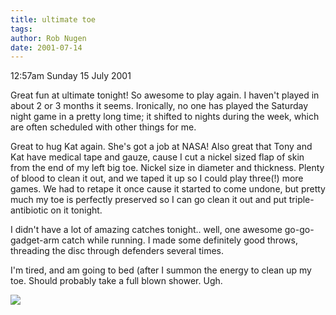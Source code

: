 ```yaml
---
title: ultimate toe
tags: 
author: Rob Nugen
date: 2001-07-14
---
```


<p class=date>12:57am Sunday 15 July 2001</p>

<p>Great fun at ultimate tonight!  So awesome to play
again.  I haven't played in about 2 or 3 months it
seems.  Ironically, no one has played the Saturday
night game in a pretty long time; it shifted to nights
during the week, which are often scheduled with other
things for me.</p>

<p>Great to hug Kat again.  She's got a job at NASA! 
Also great that Tony and Kat have medical tape and
gauze, cause I cut a nickel sized flap of skin from
the end of my left big toe.  Nickel size in diameter
and thickness.  Plenty of blood to clean it out, and
we taped it up so I could play three(!) more games. 
We had to retape it once cause it started to come
undone, but pretty much my toe is perfectly preserved
so I can go clean it out and put triple-antibiotic on
it tonight.</p>

<p>I didn't have a lot of amazing catches tonight..
well, one awesome go-go-gadget-arm catch while
running.  I made some definitely good throws,
threading the disc through defenders several
times.</p>

<p>I'm tired, and am going to bed (after I summon the
energy to clean up my toe.  Should probably take a
full blown shower.  Ugh.</p>

<p><img src="/images/rob/wL-ROB.gif"/></p>
